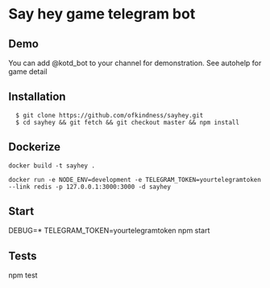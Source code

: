 Say hey game telegram bot
=========================

Demo
----

You can add @kotd_bot to your channel for demonstration. See autohelp for game detail

Installation
------------

```console
  $ git clone https://github.com/ofkindness/sayhey.git
  $ cd sayhey && git fetch && git checkout master && npm install
```

Dockerize
---------

```console
docker build -t sayhey .

docker run -e NODE_ENV=development -e TELEGRAM_TOKEN=yourtelegramtoken --link redis -p 127.0.0.1:3000:3000 -d sayhey
```

Start
-----

DEBUG=* TELEGRAM_TOKEN=yourtelegramtoken npm start

Tests
-----

npm test
